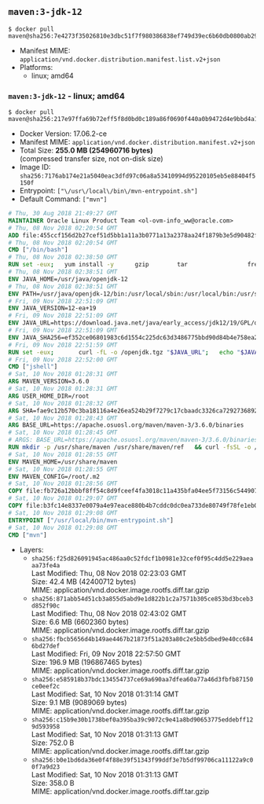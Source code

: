 ## `maven:3-jdk-12`

```console
$ docker pull maven@sha256:7e4273f35026810e3dbc51f7f980386838ef749d39ec6b60db0800ab29f193de
```

-	Manifest MIME: `application/vnd.docker.distribution.manifest.list.v2+json`
-	Platforms:
	-	linux; amd64

### `maven:3-jdk-12` - linux; amd64

```console
$ docker pull maven@sha256:217e97ffa69b72eff5f8d0bd0c189a86f0690f440a0b9472d4e9bbd4a1489457
```

-	Docker Version: 17.06.2-ce
-	Manifest MIME: `application/vnd.docker.distribution.manifest.v2+json`
-	Total Size: **255.0 MB (254960716 bytes)**  
	(compressed transfer size, not on-disk size)
-	Image ID: `sha256:7176ab174e21a5040eac3dfd97c06a8a53410994d95220105eb5e88404f5150f`
-	Entrypoint: `["\/usr\/local\/bin\/mvn-entrypoint.sh"]`
-	Default Command: `["mvn"]`

```dockerfile
# Thu, 30 Aug 2018 21:49:27 GMT
MAINTAINER Oracle Linux Product Team <ol-ovm-info_ww@oracle.com>
# Thu, 08 Nov 2018 02:20:54 GMT
ADD file:455ccf156d2b27cef51d5bb1a11a3b0771a13a2378aa24f1879b3e5d90482f3d in / 
# Thu, 08 Nov 2018 02:20:54 GMT
CMD ["/bin/bash"]
# Thu, 08 Nov 2018 02:38:50 GMT
RUN set -eux; 	yum install -y 		gzip 		tar 				freetype fontconfig 	; 	rm -rf /var/cache/yum
# Thu, 08 Nov 2018 02:38:51 GMT
ENV JAVA_HOME=/usr/java/openjdk-12
# Thu, 08 Nov 2018 02:38:51 GMT
ENV PATH=/usr/java/openjdk-12/bin:/usr/local/sbin:/usr/local/bin:/usr/sbin:/usr/bin:/sbin:/bin
# Fri, 09 Nov 2018 22:51:09 GMT
ENV JAVA_VERSION=12-ea+19
# Fri, 09 Nov 2018 22:51:09 GMT
ENV JAVA_URL=https://download.java.net/java/early_access/jdk12/19/GPL/openjdk-12-ea+19_linux-x64_bin.tar.gz
# Fri, 09 Nov 2018 22:51:09 GMT
ENV JAVA_SHA256=ef352ce06801983c6d1554c225dc63d3486775bbd90d84b4e758ea248cb123a0
# Fri, 09 Nov 2018 22:51:59 GMT
RUN set -eux; 		curl -fL -o /openjdk.tgz "$JAVA_URL"; 	echo "$JAVA_SHA256 */openjdk.tgz" | sha256sum -c -; 	mkdir -p "$JAVA_HOME"; 	tar --extract --file /openjdk.tgz --directory "$JAVA_HOME" --strip-components 1; 	rm /openjdk.tgz; 		ln -sfT "$JAVA_HOME" /usr/java/default; 	ln -sfT "$JAVA_HOME" /usr/java/latest; 	for bin in "$JAVA_HOME/bin/"*; do 		base="$(basename "$bin")"; 		[ ! -e "/usr/bin/$base" ]; 		alternatives --install "/usr/bin/$base" "$base" "$bin" 20000; 	done; 		java -Xshare:dump; 		java --version; 	javac --version
# Fri, 09 Nov 2018 22:52:00 GMT
CMD ["jshell"]
# Sat, 10 Nov 2018 01:28:31 GMT
ARG MAVEN_VERSION=3.6.0
# Sat, 10 Nov 2018 01:28:31 GMT
ARG USER_HOME_DIR=/root
# Sat, 10 Nov 2018 01:28:32 GMT
ARG SHA=fae9c12b570c3ba18116a4e26ea524b29f7279c17cbaadc3326ca72927368924d9131d11b9e851b8dc9162228b6fdea955446be41207a5cfc61283dd8a561d2f
# Sat, 10 Nov 2018 01:28:43 GMT
ARG BASE_URL=https://apache.osuosl.org/maven/maven-3/3.6.0/binaries
# Sat, 10 Nov 2018 01:28:45 GMT
# ARGS: BASE_URL=https://apache.osuosl.org/maven/maven-3/3.6.0/binaries MAVEN_VERSION=3.6.0 SHA=fae9c12b570c3ba18116a4e26ea524b29f7279c17cbaadc3326ca72927368924d9131d11b9e851b8dc9162228b6fdea955446be41207a5cfc61283dd8a561d2f USER_HOME_DIR=/root
RUN mkdir -p /usr/share/maven /usr/share/maven/ref   && curl -fsSL -o /tmp/apache-maven.tar.gz ${BASE_URL}/apache-maven-${MAVEN_VERSION}-bin.tar.gz   && echo "${SHA}  /tmp/apache-maven.tar.gz" | sha512sum -c -   && tar -xzf /tmp/apache-maven.tar.gz -C /usr/share/maven --strip-components=1   && rm -f /tmp/apache-maven.tar.gz   && ln -s /usr/share/maven/bin/mvn /usr/bin/mvn
# Sat, 10 Nov 2018 01:28:55 GMT
ENV MAVEN_HOME=/usr/share/maven
# Sat, 10 Nov 2018 01:28:55 GMT
ENV MAVEN_CONFIG=/root/.m2
# Sat, 10 Nov 2018 01:28:56 GMT
COPY file:fb726a12bbbf8ff54c8d9fceef4fa3018c11a435bfa04ee5f73156c544907861 in /usr/local/bin/mvn-entrypoint.sh 
# Sat, 10 Nov 2018 01:29:07 GMT
COPY file:b3fc14e8337e0079a4e97eace880b4b7cddc0dc0ea733de80749f78fe1eb089a in /usr/share/maven/ref/ 
# Sat, 10 Nov 2018 01:29:08 GMT
ENTRYPOINT ["/usr/local/bin/mvn-entrypoint.sh"]
# Sat, 10 Nov 2018 01:29:08 GMT
CMD ["mvn"]
```

-	Layers:
	-	`sha256:f25d826091945ac486aa0c52fdcf1b0981e32cef0f95c4dd5e229aeaaa73fe4a`  
		Last Modified: Thu, 08 Nov 2018 02:23:03 GMT  
		Size: 42.4 MB (42400712 bytes)  
		MIME: application/vnd.docker.image.rootfs.diff.tar.gzip
	-	`sha256:871abb54d51cb3a855d5abd9e1d822b1c2a7571b305ce853bd3bceb3d852f90c`  
		Last Modified: Thu, 08 Nov 2018 02:43:02 GMT  
		Size: 6.6 MB (6602360 bytes)  
		MIME: application/vnd.docker.image.rootfs.diff.tar.gzip
	-	`sha256:fbcb5656d4b149ae4467b21873f51a203a80c2e5bb5dbed9e40cc6846bd27def`  
		Last Modified: Fri, 09 Nov 2018 22:57:50 GMT  
		Size: 196.9 MB (196867465 bytes)  
		MIME: application/vnd.docker.image.rootfs.diff.tar.gzip
	-	`sha256:e585918b37bdc134554737ce69a690aa7dfea60a77a46d3fbfb87150ce0eef2c`  
		Last Modified: Sat, 10 Nov 2018 01:31:14 GMT  
		Size: 9.1 MB (9089069 bytes)  
		MIME: application/vnd.docker.image.rootfs.diff.tar.gzip
	-	`sha256:c15b9e30b1738bef0a395ba39c9072c9e41a8bd90653775eddebff129d593958`  
		Last Modified: Sat, 10 Nov 2018 01:31:13 GMT  
		Size: 752.0 B  
		MIME: application/vnd.docker.image.rootfs.diff.tar.gzip
	-	`sha256:b0e1bd6da36e0f4f88e39f51343f99ddf3e7b5df99706ca11122a9c00f7a9d23`  
		Last Modified: Sat, 10 Nov 2018 01:31:13 GMT  
		Size: 358.0 B  
		MIME: application/vnd.docker.image.rootfs.diff.tar.gzip
